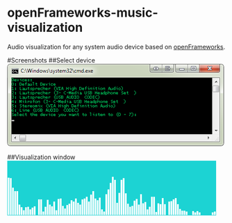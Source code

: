 # openFrameworks-music-visualization


Audio visualization for any system audio device based on [openFrameworks](http://www.openframeworks.cc/).

#Screenshots
##Select device
![Select Device](https://github.com/frankred/openFrameworks-music-visualization/blob/master/screenshots/select_device.png)

##Visualization window
![Visualization Screenshot](https://github.com/frankred/openFrameworks-music-visualization/blob/master/screenshots/screenshot_audiovisualization.png)
